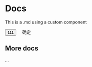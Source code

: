 <script setup>
import SButton from '../../src/button/src/button'
import '../../src/button/style/button.scss'
</script>

# Docs

This is a .md using a custom component

<button class="111">111</button>
<SButton type="primary" size="large"></SButton>&nbsp;
<SButton type="primary" ></SButton>&nbsp;
<SButton type="primary" size="small" disabled>确定</SButton>
## More docs

...

